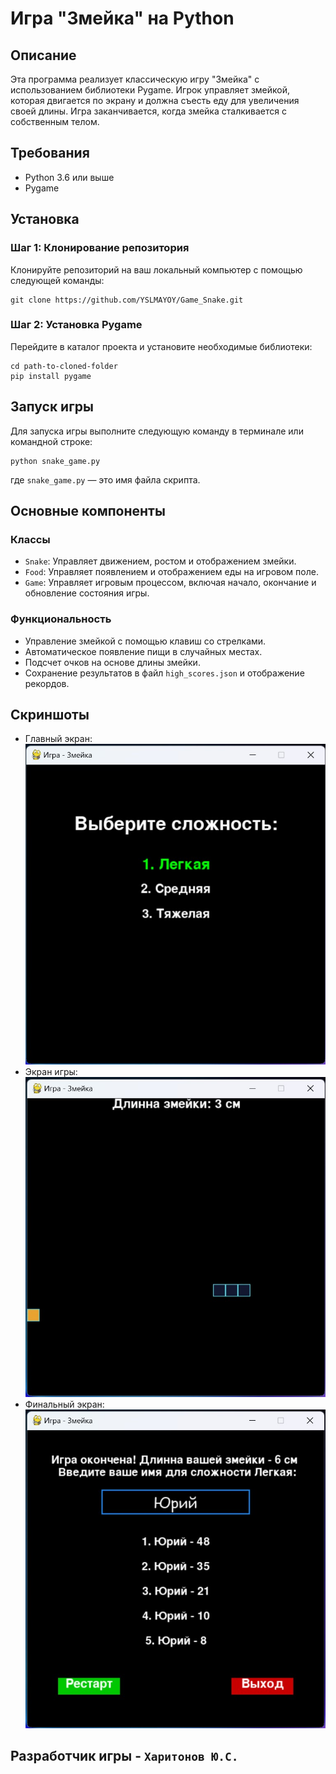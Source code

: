 
# Игра "Змейка" на Python

## Описание
Эта программа реализует классическую игру "Змейка" с использованием библиотеки Pygame. Игрок управляет змейкой, которая двигается по экрану и должна съесть еду для увеличения своей длины. Игра заканчивается, когда змейка сталкивается с собственным телом.

## Требования
- Python 3.6 или выше
- Pygame

## Установка

### Шаг 1: Клонирование репозитория
Клонируйте репозиторий на ваш локальный компьютер с помощью следующей команды:
```
git clone https://github.com/YSLMAYOY/Game_Snake.git
```

### Шаг 2: Установка Pygame
Перейдите в каталог проекта и установите необходимые библиотеки:
```
cd path-to-cloned-folder
pip install pygame
```

## Запуск игры
Для запуска игры выполните следующую команду в терминале или командной строке:
```
python snake_game.py
```
где `snake_game.py` — это имя файла скрипта.

## Основные компоненты

### Классы
- `Snake`: Управляет движением, ростом и отображением змейки.
- `Food`: Управляет появлением и отображением еды на игровом поле.
- `Game`: Управляет игровым процессом, включая начало, окончание и обновление состояния игры.

### Функциональность
- Управление змейкой с помощью клавиш со стрелками.
- Автоматическое появление пищи в случайных местах.
- Подсчет очков на основе длины змейки.
- Сохранение результатов в файл `high_scores.json` и отображение рекордов.

## Скриншоты
- Главный экран: ![Главный экран](./Pic/Start_Window.jpg)
- Экран игры: ![Экран игры](./Pic/Game_Window.jpg)
- Финальный экран: ![Финальный экран](./Pic/Final_Window.jpg)

## Разработчик игры - `Харитонов Ю.С.`
